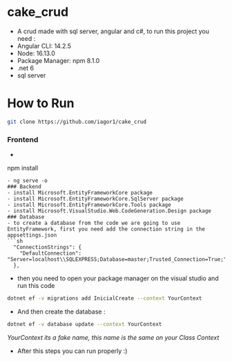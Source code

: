 # cake_crud
- A crud made with sql server, angular and c#, to run this project you need : 
- Angular CLI: 14.2.5
- Node: 16.13.0
- Package Manager: npm 8.1.0
- .net 6
- sql server
# How to Run
```sh
git clone https://github.com/iagor1/cake_crud
```
### Frontend
- ```sh
npm install
```
- ng serve -o
### Backend 
- install Microsoft.EntityFrameworkCore package 
- install Microsoft.EntityFrameworkCore.SqlServer package
- install Microsoft.EntityFrameworkCore.Tools package
- install Microsoft.VisualStudio.Web.CodeGeneration.Design package
### Database
- to create a database from the code we are going to use EntityFramework, first you need add the connection string in the appsettings.json
```sh
  "ConnectionStrings": {
    "DefaultConnection": "Server=localhost\\SQLEXPRESS;Database=master;Trusted_Connection=True;"
  },
```
- then you need to open your package manager on the visual studio and run this code 
```sh
dotnet ef -v migrations add InicialCreate --context YourContext
```
- And then create the database : 

```sh
dotnet ef -v database update --context YourContext
```
*YourContext its a fake name, this name is the same on your Class Context*
- After this steps you can run properly :)
